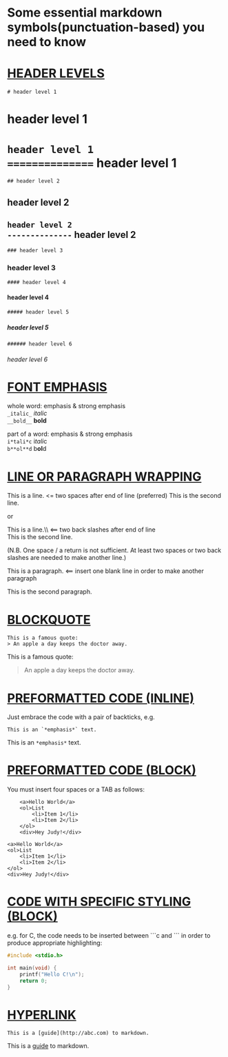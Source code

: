 # Some essential markdown symbols(punctuation-based) you need to know

<u>HEADER LEVELS</u>
=============
`# header level 1` 
# header level 1  
`header level 1`   
`==============`
header level 1   
==============
`## header level 2`
## header level 2  
`header level 2`   
`--------------`
header level 2    
--------------
`### header level 3`
### header level 3 
`#### header level 4`
#### header level 4 
`##### header level 5`
##### header level 5 
`###### header level 6`
###### header level 6 

<u>FONT EMPHASIS</u>
===============

whole word: emphasis & strong emphasis  
`_italic_`  _italic_  
`__bold__`  __bold__ 

part of a word: emphasis & strong emphasis  
`i*tali*c`  i*tali*c  
`b**ol**d`  b**ol**d 

<u>LINE OR PARAGRAPH WRAPPING</u>
==========================
This is a line.                      <= two spaces after end of line (preferred)
This is the second line.

   or

This is a line.\\\                    <== two back slashes after end of line  
This is the second line.

(N.B. One space / a return is not sufficient. At least two spaces or two back slashes are needed 
      to make another line.)

This is a paragraph.                 <== insert one blank line in order to make another paragraph

This is the second paragraph.

<U>BLOCKQUOTE</u>
==========
```
This is a famous quote:
> An apple a day keeps the doctor away.
```
This is a famous quote:
> An apple a day keeps the doctor away.


<u>PREFORMATTED CODE (INLINE)</u>
==========================
Just embrace the code with a pair of backticks, e.g.
```
This is an `*emphasis*` text.
```  
This is an `*emphasis*` text.

<u>PREFORMATTED CODE (BLOCK)</u>
=========================
You must insert four spaces or a TAB as follows:

```
	<a>Hello World</a>	
	<ol>List
		<li>Item 1</li>
		<li>Item 2</li>
	</ol>	
	<div>Hey Judy!</div>
```

	<a>Hello World</a>	
	<ol>List
		<li>Item 1</li>
		<li>Item 2</li>
	</ol>	
	<div>Hey Judy!</div>

<u>CODE WITH SPECIFIC STYLING (BLOCK)</u>
==================================
e.g. for C, the code needs to be inserted between \```c and \``` in order to produce appropriate highlighting:

```c
#include <stdio.h>

int main(void) {
	printf("Hello C!\n");
	return 0;
}
```

<u>HYPERLINK</u>
==========
```
This is a [guide](http://abc.com) to markdown.
```  
This is a [guide](http://abc.com) to markdown.


